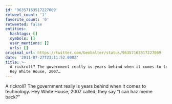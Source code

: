 ```yaml
---
id: '96357163517227009'
retweet_count: '1'
favorite_count: '0'
retweeted: false
entities:
  hashtags: []
  symbols: []
  user_mentions: []
  urls: []
original_url: https://twitter.com/benbalter/status/96357163517227009
date: '2011-07-27T23:11:52.000Z'
title: >-
  A rickroll? The government really is years behind when it comes to technology.
  Hey White House, 2007…
---
```


A rickroll? The government really is years behind when it comes to technology. Hey White House, 2007 called, they say "I can haz meme back?"